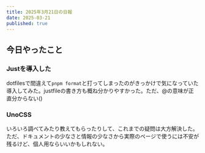 ```yaml
---
title: 2025年3月21日の日報
date: 2025-03-21
published: true
---
```

## 今日やったこと
### Justを導入した
dotfilesで間違えて`pnpm format`と打ってしまったのがきっかけで気になっていた導入してみた。justfileの書き方も概ね分かりやすかった。ただ、@の意味が正直分からない()
### UnoCSS
いろいろ調べてみたり教えてもらったりして、これまでの疑問は大方解決した。ただ、ドキュメントの少なさと情報の少なさから実際のページで使うには不安が残るけど、個人用ならいいかもしれない。 